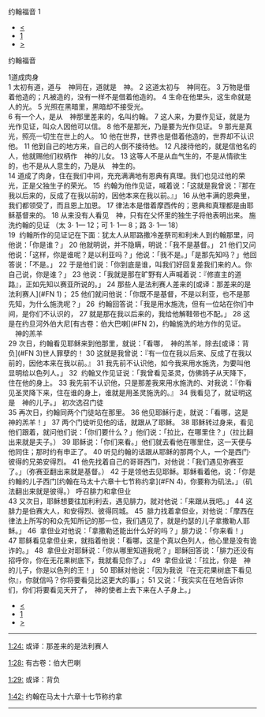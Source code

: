 ﻿





 约翰福音 1




* [<](bible/LUK24.md)
* [1](bible/JHN.md)
* [>](bible/JHN02.md)



约翰福音 
 
1道成肉身  
1 太初有道，道与　神同在，道就是　神。 
2 这道太初与　神同在。 
3 万物是借着他造的；凡被造的，没有一样不是借着他造的。 
4 生命在他里头，这生命就是人的光。 
5 光照在黑暗里，黑暗却不接受光。  
6 有一个人，是从　神那里差来的，名叫约翰。 
7 这人来，为要作见证，就是为光作见证，叫众人因他可以信。 
8 他不是那光，乃是要为光作见证。 
9 那光是真光，照亮一切生在世上的人。 
10 他在世界，世界也是借着他造的，世界却不认识他。 
11 他到自己的地方来，自己的人倒不接待他。 
12 凡接待他的，就是信他名的人，他就赐他们权柄作　神的儿女。 
13 这等人不是从血气生的，不是从情欲生的，也不是从人意生的，乃是从　神生的。  
14 道成了肉身，住在我们中间，充充满满地有恩典有真理。我们也见过他的荣光，正是父独生子的荣光。 
15  约翰为他作见证，喊着说：「这就是我曾说：『那在我以后来的，反成了在我以前的，因他本来在我以前。』」 
16 从他丰满的恩典里，我们都领受了，而且恩上加恩。 
17 律法本是借着摩西传的；恩典和真理都是由耶稣基督来的。 
18 从来没有人看见　神，只有在父怀里的独生子将他表明出来。 施洗约翰的见证 （太 3· 1— 12；可 1· 1— 8；路 3· 1— 18）  
19  约翰所作的见证记在下面：犹太人从耶路撒冷差祭司和利未人到约翰那里，问他说：「你是谁？」 
20 他就明说，并不隐瞒，明说：「我不是基督。」 
21 他们又问他说：「这样，你是谁呢？是以利亚吗？」他说：「我不是。」「是那先知吗？」他回答说：「不是。」 
22 于是他们说：「你到底是谁，叫我们好回复差我们来的人。你自己说，你是谁？」 
23 他说：「我就是那在旷野有人声喊着说：『修直主的道路』，正如先知以赛亚所说的。」 
24 那些人是法利赛人差来的[或译：那差来的是法利赛人](#FN 1)； 
25 他们就问他说：「你既不是基督，不是以利亚，也不是那先知，为什么施洗呢？」 
26  约翰回答说：「我是用水施洗，但有一位站在你们中间，是你们不认识的， 
27 就是那在我以后来的，我给他解鞋带也不配。」 
28 这是在约旦河外伯大尼[有古卷：伯大巴喇](#FN 2)，约翰施洗的地方作的见证。 　神的羔羊  
29 次日，约翰看见耶稣来到他那里，就说：「看哪，　神的羔羊，除去[或译：背负](#FN 3)世人罪孽的！ 
30 这就是我曾说：『有一位在我以后来、反成了在我以前的，因他本来在我以前。』 
31 我先前不认识他，如今我来用水施洗，为要叫他显明给以色列人。」 
32  约翰又作见证说：「我曾看见圣灵，仿佛鸽子从天降下，住在他的身上。 
33 我先前不认识他，只是那差我来用水施洗的、对我说：『你看见圣灵降下来，住在谁的身上，谁就是用圣灵施洗的。』 
34 我看见了，就证明这是　神的儿子。」 初次选召门徒  
35 再次日，约翰同两个门徒站在那里。 
36 他见耶稣行走，就说：「看哪，这是　神的羔羊！」 
37 两个门徒听见他的话，就跟从了耶稣。 
38 耶稣转过身来，看见他们跟着，就问他们说：「你们要什么？」他们说：「拉比，在哪里住？」（拉比翻出来就是夫子。） 
39 耶稣说：「你们来看。」他们就去看他在哪里住，这一天便与他同住；那时约有申正了。 
40 听见约翰的话跟从耶稣的那两个人，一个是西门·彼得的兄弟安得烈。 
41 他先找着自己的哥哥西门，对他说：「我们遇见弥赛亚了。」（弥赛亚翻出来就是基督。） 
42 于是领他去见耶稣。耶稣看着他，说：「你是约翰的儿子西门[约翰在马太十六章十七节称约拿](#FN 4)，你要称为矶法。」（矶法翻出来就是彼得。） 呼召腓力和拿但业  
43 又次日，耶稣想要往加利利去，遇见腓力，就对他说：「来跟从我吧。」 
44 这腓力是伯赛大人，和安得烈、彼得同城。 
45  腓力找着拿但业，对他说：「摩西在律法上所写的和众先知所记的那一位，我们遇见了，就是约瑟的儿子拿撒勒人耶稣。」 
46  拿但业对他说：「拿撒勒还能出什么好的吗？」腓力说：「你来看！」 
47 耶稣看见拿但业来，就指着他说：「看哪，这是个真以色列人，他心里是没有诡诈的。」 
48  拿但业对耶稣说：「你从哪里知道我呢？」耶稣回答说：「腓力还没有招呼你，你在无花果树底下，我就看见你了。」 
49  拿但业说：「拉比，你是　神的儿子，你是以色列的王！」 
50 耶稣对他说：「因为我说『在无花果树底下看见你』，你就信吗？你将要看见比这更大的事」； 
51 又说：「我实实在在地告诉你们，你们将要看见天开了，　神的使者上去下来在人子身上。」 
* [<](bible/LUK24.md)
* [1](bible/JHN.md)
* [>](bible/JHN02.md)





---


[1:24:](#V24)
或译：那差来的是法利赛人


[1:28:](#V28)
有古卷：伯大巴喇


[1:29:](#V29)
或译：背负


[1:42:](#V42)
约翰在马太十六章十七节称约拿




---









